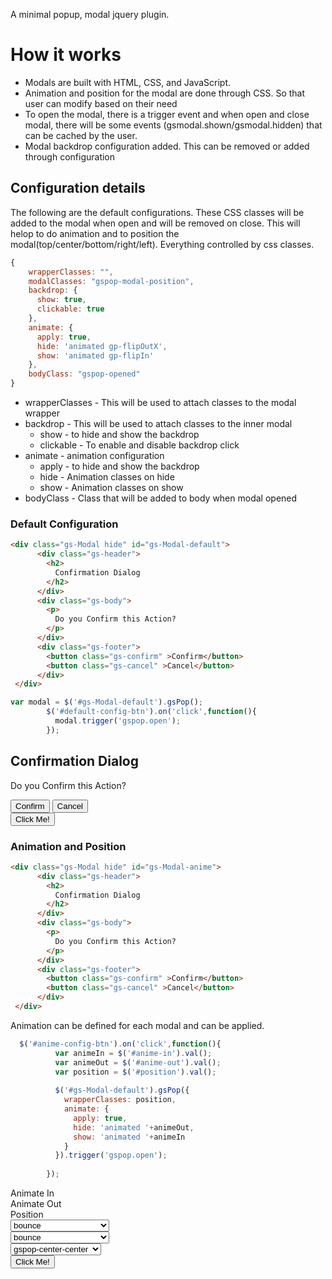 A minimal popup, modal jquery plugin.

# How it works

*   Modals are built with HTML, CSS, and JavaScript.  
*   Animation and position for the modal are done through CSS. So that user can modify based on their need
*   To open the modal, there is a trigger event and when open and close modal, there will be some events (gsmodal.shown/gsmodal.hidden) that can be cached by the user.
*   Modal backdrop configuration added. This can be removed or added through configuration


## Configuration details
The following are the default configurations. These CSS classes will be added to the modal when open and will be removed on close. 
This will helop to do animation and to position the modal(top/center/bottom/right/left). Everything controlled by css classes.

```js
{   
    wrapperClasses: "",
    modalClasses: "gspop-modal-position",
    backdrop: {
      show: true,
      clickable: true
    },
    animate: {
      apply: true,
      hide: 'animated gp-flipOutX',
      show: 'animated gp-flipIn'
    },
    bodyClass: "gspop-opened"
}
```
- wrapperClasses - This will be used to attach classes to the modal wrapper
- backdrop    - This will be used to attach classes to the inner modal
  - show      - to hide and show the backdrop
  - clickable - To enable and disable backdrop click
- animate     - animation configuration
  - apply     - to hide and show the backdrop
  - hide      - Animation classes on hide
  - show      - Animation classes on show
- bodyClass   - Class that will be added to body when modal opened


### Default Configuration

```html
<div class="gs-Modal hide" id="gs-Modal-default">
      <div class="gs-header">
        <h2>
          Confirmation Dialog
        </h2>
      </div>
      <div class="gs-body">
        <p>
          Do you Confirm this Action?
        </p>
      </div>
      <div class="gs-footer">
        <button class="gs-confirm" >Confirm</button>
        <button class="gs-cancel" >Cancel</button>
      </div>
 </div>
```
```js
var modal = $('#gs-Modal-default').gsPop();
        $('#default-config-btn').on('click',function(){
          modal.trigger('gspop.open');
        });
```
<div class="gs-Modal hide" id="gs-Modal-default">
      <div class="gs-header">
        <h2>
          Confirmation Dialog
        </h2>
      </div>
      <div class="gs-body">
        <p>
          Do you Confirm this Action?
        </p>
      </div>
      <div class="gs-footer">
        <button class="gs-confirm" >Confirm</button>
        <button class="gs-cancel" >Cancel</button>
      </div>
 </div>

<button class="ui secondary button" id="default-config-btn">
  Click Me!
</button>

### Animation and Position

```html
<div class="gs-Modal hide" id="gs-Modal-anime">
      <div class="gs-header">
        <h2>
          Confirmation Dialog
        </h2>
      </div>
      <div class="gs-body">
        <p>
          Do you Confirm this Action?
        </p>
      </div>
      <div class="gs-footer">
        <button class="gs-confirm" >Confirm</button>
        <button class="gs-cancel" >Cancel</button>
      </div>
 </div>
```
Animation can be defined for each modal and can be applied.
```js
  $('#anime-config-btn').on('click',function(){
          var animeIn = $('#anime-in').val();
          var animeOut = $('#anime-out').val();
          var position = $('#position').val();
          
          $('#gs-Modal-default').gsPop({
            wrapperClasses: position,
            animate: {
              apply: true,
              hide: 'animated '+animeOut,
              show: 'animated '+animeIn
            }
          }).trigger('gspop.open');
         
        });
```
  <div class="container">

<div class="row"><div  class="col-3">Animate In</div>  <div  class="col-3">Animate Out</div>  <div  class="col-3">Position</div>  </div>
      <div class="row">
        <div class="col-3">
          <select class="ui dropdown" id="anime-in">
            <optgroup label="Attention Seekers">
              <option value="bounce">bounce</option>
              <option value="flash">flash</option>
              <option value="pulse">pulse</option>
              <option value="rubberBand">rubberBand</option>
              <option value="shake">shake</option>
              <option value="swing">swing</option>
              <option value="tada">tada</option>
              <option value="wobble">wobble</option>
              <option value="jello">jello</option>
              <option value="heartBeat">heartBeat</option>
            </optgroup>
            <optgroup label="Bouncing Entrances">
              <option value="bounceIn">bounceIn</option>
              <option value="bounceInDown">bounceInDown</option>
              <option value="bounceInLeft">bounceInLeft</option>
              <option value="bounceInRight">bounceInRight</option>
              <option value="bounceInUp">bounceInUp</option>
            </optgroup>
            <optgroup label="Bouncing Exits">
              <option value="bounceOut">bounceOut</option>
              <option value="bounceOutDown">bounceOutDown</option>
              <option value="bounceOutLeft">bounceOutLeft</option>
              <option value="bounceOutRight">bounceOutRight</option>
              <option value="bounceOutUp">bounceOutUp</option>
            </optgroup>
            <optgroup label="Fading Entrances">
              <option value="fadeIn">fadeIn</option>
              <option value="fadeInDown">fadeInDown</option>
              <option value="fadeInDownBig">fadeInDownBig</option>
              <option value="fadeInLeft">fadeInLeft</option>
              <option value="fadeInLeftBig">fadeInLeftBig</option>
              <option value="fadeInRight">fadeInRight</option>
              <option value="fadeInRightBig">fadeInRightBig</option>
              <option value="fadeInUp">fadeInUp</option>
              <option value="fadeInUpBig">fadeInUpBig</option>
            </optgroup>
            <optgroup label="Fading Exits">
              <option value="fadeOut">fadeOut</option>
              <option value="fadeOutDown">fadeOutDown</option>
              <option value="fadeOutDownBig">fadeOutDownBig</option>
              <option value="fadeOutLeft">fadeOutLeft</option>
              <option value="fadeOutLeftBig">fadeOutLeftBig</option>
              <option value="fadeOutRight">fadeOutRight</option>
              <option value="fadeOutRightBig">fadeOutRightBig</option>
              <option value="fadeOutUp">fadeOutUp</option>
              <option value="fadeOutUpBig">fadeOutUpBig</option>
            </optgroup>
            <optgroup label="Flippers">
              <option value="flip">flip</option>
              <option value="flipInX">flipInX</option>
              <option value="flipInY">flipInY</option>
              <option value="flipOutX">flipOutX</option>
              <option value="flipOutY">flipOutY</option>
            </optgroup>
            <optgroup label="Lightspeed">
              <option value="lightSpeedIn">lightSpeedIn</option>
              <option value="lightSpeedOut">lightSpeedOut</option>
            </optgroup>
            <optgroup label="Rotating Entrances">
              <option value="rotateIn">rotateIn</option>
              <option value="rotateInDownLeft">rotateInDownLeft</option>
              <option value="rotateInDownRight">rotateInDownRight</option>
              <option value="rotateInUpLeft">rotateInUpLeft</option>
              <option value="rotateInUpRight">rotateInUpRight</option>
            </optgroup>
            <optgroup label="Rotating Exits">
              <option value="rotateOut">rotateOut</option>
              <option value="rotateOutDownLeft">rotateOutDownLeft</option>
              <option value="rotateOutDownRight">rotateOutDownRight</option>
              <option value="rotateOutUpLeft">rotateOutUpLeft</option>
              <option value="rotateOutUpRight">rotateOutUpRight</option>
            </optgroup>
            <optgroup label="Sliding Entrances">
              <option value="slideInUp">slideInUp</option>
              <option value="slideInDown">slideInDown</option>
              <option value="slideInLeft">slideInLeft</option>
              <option value="slideInRight">slideInRight</option>
            </optgroup>
            <optgroup label="Sliding Exits">
              <option value="slideOutUp">slideOutUp</option>
              <option value="slideOutDown">slideOutDown</option>
              <option value="slideOutLeft">slideOutLeft</option>
              <option value="slideOutRight">slideOutRight</option>
            </optgroup>            
            <optgroup label="Zoom Entrances">
              <option value="zoomIn">zoomIn</option>
              <option value="zoomInDown">zoomInDown</option>
              <option value="zoomInLeft">zoomInLeft</option>
              <option value="zoomInRight">zoomInRight</option>
              <option value="zoomInUp">zoomInUp</option>
            </optgroup>            
            <optgroup label="Zoom Exits">
              <option value="zoomOut">zoomOut</option>
              <option value="zoomOutDown">zoomOutDown</option>
              <option value="zoomOutLeft">zoomOutLeft</option>
              <option value="zoomOutRight">zoomOutRight</option>
              <option value="zoomOutUp">zoomOutUp</option>
            </optgroup>
            <optgroup label="Specials">
              <option value="hinge">hinge</option>
              <option value="jackInTheBox">jackInTheBox</option>
              <option value="rollIn">rollIn</option>
              <option value="rollOut">rollOut</option>
            </optgroup>
      </select>
        </div>
        <div class="col-3">
          <select class="ui dropdown"  id="anime-out">
                <optgroup label="Attention Seekers">
                  <option value="bounce">bounce</option>
                  <option value="flash">flash</option>
                  <option value="pulse">pulse</option>
                  <option value="rubberBand">rubberBand</option>
                  <option value="shake">shake</option>
                  <option value="swing">swing</option>
                  <option value="tada">tada</option>
                  <option value="wobble">wobble</option>
                  <option value="jello">jello</option>
                  <option value="heartBeat">heartBeat</option>
                </optgroup>
                <optgroup label="Bouncing Entrances">
                  <option value="bounceIn">bounceIn</option>
                  <option value="bounceInDown">bounceInDown</option>
                  <option value="bounceInLeft">bounceInLeft</option>
                  <option value="bounceInRight">bounceInRight</option>
                  <option value="bounceInUp">bounceInUp</option>
                </optgroup>
                <optgroup label="Bouncing Exits">
                  <option value="bounceOut">bounceOut</option>
                  <option value="bounceOutDown">bounceOutDown</option>
                  <option value="bounceOutLeft">bounceOutLeft</option>
                  <option value="bounceOutRight">bounceOutRight</option>
                  <option value="bounceOutUp">bounceOutUp</option>
                </optgroup>
                <optgroup label="Fading Entrances">
                  <option value="fadeIn">fadeIn</option>
                  <option value="fadeInDown">fadeInDown</option>
                  <option value="fadeInDownBig">fadeInDownBig</option>
                  <option value="fadeInLeft">fadeInLeft</option>
                  <option value="fadeInLeftBig">fadeInLeftBig</option>
                  <option value="fadeInRight">fadeInRight</option>
                  <option value="fadeInRightBig">fadeInRightBig</option>
                  <option value="fadeInUp">fadeInUp</option>
                  <option value="fadeInUpBig">fadeInUpBig</option>
                </optgroup>
                <optgroup label="Fading Exits">
                  <option value="fadeOut">fadeOut</option>
                  <option value="fadeOutDown">fadeOutDown</option>
                  <option value="fadeOutDownBig">fadeOutDownBig</option>
                  <option value="fadeOutLeft">fadeOutLeft</option>
                  <option value="fadeOutLeftBig">fadeOutLeftBig</option>
                  <option value="fadeOutRight">fadeOutRight</option>
                  <option value="fadeOutRightBig">fadeOutRightBig</option>
                  <option value="fadeOutUp">fadeOutUp</option>
                  <option value="fadeOutUpBig">fadeOutUpBig</option>
                </optgroup>
                <optgroup label="Flippers">
                  <option value="flip">flip</option>
                  <option value="flipInX">flipInX</option>
                  <option value="flipInY">flipInY</option>
                  <option value="flipOutX">flipOutX</option>
                  <option value="flipOutY">flipOutY</option>
                </optgroup>
                <optgroup label="Lightspeed">
                  <option value="lightSpeedIn">lightSpeedIn</option>
                  <option value="lightSpeedOut">lightSpeedOut</option>
                </optgroup>
                <optgroup label="Rotating Entrances">
                  <option value="rotateIn">rotateIn</option>
                  <option value="rotateInDownLeft">rotateInDownLeft</option>
                  <option value="rotateInDownRight">rotateInDownRight</option>
                  <option value="rotateInUpLeft">rotateInUpLeft</option>
                  <option value="rotateInUpRight">rotateInUpRight</option>
                </optgroup>
                <optgroup label="Rotating Exits">
                  <option value="rotateOut">rotateOut</option>
                  <option value="rotateOutDownLeft">rotateOutDownLeft</option>
                  <option value="rotateOutDownRight">rotateOutDownRight</option>
                  <option value="rotateOutUpLeft">rotateOutUpLeft</option>
                  <option value="rotateOutUpRight">rotateOutUpRight</option>
                </optgroup>
                <optgroup label="Sliding Entrances">
                  <option value="slideInUp">slideInUp</option>
                  <option value="slideInDown">slideInDown</option>
                  <option value="slideInLeft">slideInLeft</option>
                  <option value="slideInRight">slideInRight</option>
                </optgroup>
                <optgroup label="Sliding Exits">
                  <option value="slideOutUp">slideOutUp</option>
                  <option value="slideOutDown">slideOutDown</option>
                  <option value="slideOutLeft">slideOutLeft</option>
                  <option value="slideOutRight">slideOutRight</option>
                </optgroup>
                <optgroup label="Zoom Entrances">
                  <option value="zoomIn">zoomIn</option>
                  <option value="zoomInDown">zoomInDown</option>
                  <option value="zoomInLeft">zoomInLeft</option>
                  <option value="zoomInRight">zoomInRight</option>
                  <option value="zoomInUp">zoomInUp</option>
                </optgroup>
                <optgroup label="Zoom Exits">
                  <option value="zoomOut">zoomOut</option>
                  <option value="zoomOutDown">zoomOutDown</option>
                  <option value="zoomOutLeft">zoomOutLeft</option>
                  <option value="zoomOutRight">zoomOutRight</option>
                  <option value="zoomOutUp">zoomOutUp</option>
                </optgroup>
                <optgroup label="Specials">
                  <option value="hinge">hinge</option>
                  <option value="jackInTheBox">jackInTheBox</option>
                  <option value="rollIn">rollIn</option>
                  <option value="rollOut">rollOut</option>
                </optgroup>
          </select>
        </div>
        <div class="col-3">
          <select class="ui dropdown" id="position">
            <option value="gspop-center-center">gspop-center-center</option>
            <option value="gspop-top-center">gspop-top-center</option>
            <option value="gspop-top-left">gspop-top-left</option>
            <option value="gspop-top-right">gspop-top-right</option>
            <option value="gspop-right-center">gspop-right-center</option>
            <option value="gspop-right-bottom">gspop-right-bottom</option>
            <option value="gspop-bottom-center">gspop-bottom-center</option>
            <option value="gspop-bottom-left">gspop-bottom-left</option>
          </select>
        </div>
        <div class="col-3">
          <button class="ui secondary button" id="anime-config-btn">
            Click Me!
          </button>
        </div>
      </div>
    </div>
